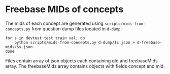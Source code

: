 Freebase MIDs of concepts
=========================

The mids of each concept are generated using ``scripts/mids-from-concepts.py`` from question dump files located in ``d-dump``:

	for s in devtest test train val; do
		python scripts/mids-from-concepts.py d-dump/$s.json > d-freebase-mids/$s.json
	done

Files contain array of json objects each containing qId and freebaseMids array. The freebaseMids array contains objects with fields
concept and mid.

